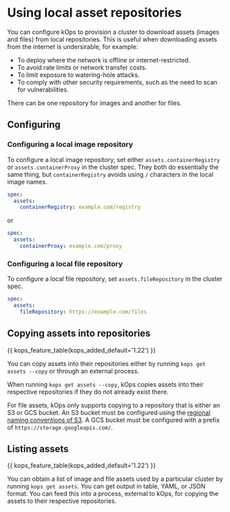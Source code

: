 # Using local asset repositories

You can configure kOps to provision a cluster to download assets (images and files) from local repositories.
This is useful when downloading assets from the internet is undersirable, for example:

* To deploy where the network is offline or internet-restricted.
* To avoid rate limits or network transfer costs.
* To limit exposure to watering-hole attacks.
* To comply with other security requirements, such as the need to scan for vulnerabilities.

There can be one repository for images and another for files.

## Configuring

### Configuring a local image repository

To configure a local image repository, set either `assets.containerRegistry` or `assets.containerProxy` in the cluster spec.
They both do essentially the same thing, but `containerRegistry` avoids using `/` characters in the local image names.

```yaml
spec:
  assets:
    containerRegistry: example.com/registry
```

or

```yaml
spec:
  assets:
    containerProxy: example.com/proxy
```

### Configuring a local file repository

To configure a local file repository, set `assets.fileRepository` in the cluster spec.

```yaml
spec:
  assets:
    fileRepository: https://example.com/files
```

## Copying assets into repositories

{{ kops_feature_table(kops_added_default='1.22') }}

You can copy assets into their repositories either by running `kops get assets --copy` or through an external process.

When running `kops get assets --copy`, kOps copies assets into their respective repositories if
they do not already exist there.

For file assets, kOps only supports copying to a repository that is either an S3 or GCS bucket.
An S3 bucket must be configured using the [regional naming conventions of S3](https://docs.aws.amazon.com/general/latest/gr/rande.html#s3_region).
A GCS bucket must be configured with a prefix of `https://storage.googleapis.com/`.

## Listing assets

{{ kops_feature_table(kops_added_default='1.22') }}

You can obtain a list of image and file assets used by a particular cluster by running `kops get assets`. You can get output in table, YAML, or JSON format.
You can feed this into a process, external to kOps, for copying the assets to their respective repositories.
